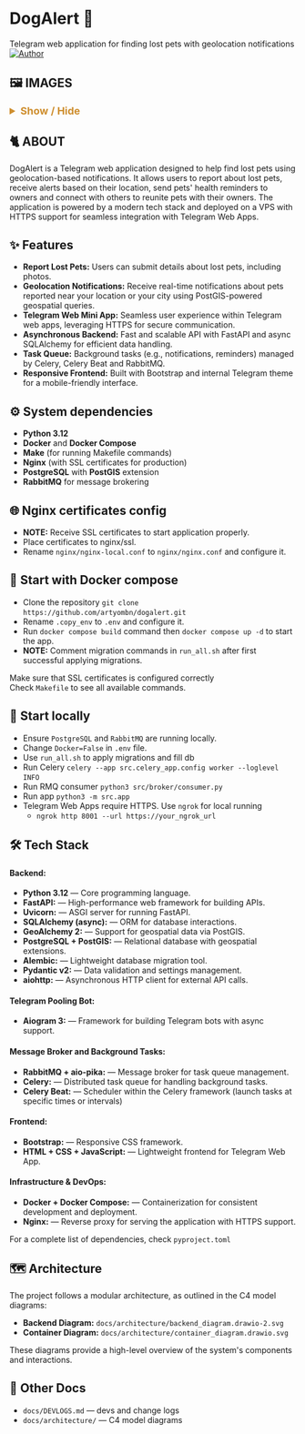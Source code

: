 # DogAlert 🐶
Telegram web application for finding lost pets with geolocation notifications  
[![Author](https://img.shields.io/badge/Author-@artyombn-blue)](https://t.me/artyombn)

## 🖼️ IMAGES
<details>
<summary style="font-weight: bold; font-size: 18px; color: #ce8e2e;">Show / Hide</summary>

<div style="display: flex; flex-wrap: wrap; gap: 10px;">
<img src="docs/images/photo_1.jpeg" width="180" height="300">
<img src="docs/images/photo_2.jpeg" width="180" height="300">
<img src="docs/images/photo_3.jpeg" width="180" height="300">
<img src="docs/images/photo_4.jpeg" width="180" height="300">
<img src="docs/images/photo_5.jpeg" width="180" height="300">
<img src="docs/images/photo_6.jpeg" width="180" height="300">
<img src="docs/images/photo_7.jpeg" width="180" height="300">
<img src="docs/images/photo_8.jpeg" width="180" height="300">
<img src="docs/images/photo_9.jpeg" width="180" height="300">
</div>

</details>

## 🐈 ABOUT
DogAlert is a Telegram web application designed to help find lost pets using geolocation-based notifications. It allows users to report about lost pets, receive alerts based on their location, send pets' health reminders to owners and connect with others to reunite pets with their owners. The application is powered by a modern tech stack and deployed on a VPS with HTTPS support for seamless integration with Telegram Web Apps.

## ✨ Features
* **Report Lost Pets:** Users can submit details about lost pets, including photos.
* **Geolocation Notifications:** Receive real-time notifications about pets reported near your location or your city using PostGIS-powered geospatial queries.
* **Telegram Web Mini App:** Seamless user experience within Telegram web apps, leveraging HTTPS for secure communication.
* **Asynchronous Backend:** Fast and scalable API with FastAPI and async SQLAlchemy for efficient data handling.
* **Task Queue:** Background tasks (e.g., notifications, reminders) managed by Celery, Celery Beat and RabbitMQ.
* **Responsive Frontend:** Built with Bootstrap and internal Telegram theme for a mobile-friendly interface.

## ⚙️ System dependencies
- **Python 3.12**
- **Docker** and **Docker Compose**
- **Make** (for running Makefile commands)
- **Nginx** (with SSL certificates for production)
- **PostgreSQL** with **PostGIS** extension
- **RabbitMQ** for message brokering

## 🌐 Nginx certificates config
- **NOTE:** Receive SSL certificates to start application properly. 
- Place certificates to nginx/ssl.
- Rename `nginx/nginx-local.conf` to `nginx/nginx.conf` and configure it.

## 🐳 Start with Docker compose
- Clone the repository ```git clone https://github.com/artyombn/dogalert.git```  
- Rename `.copy_env` to `.env` and configure it.
- Run `docker compose build` command then `docker compose up -d` to start the app.
- **NOTE:** Comment migration commands in `run_all.sh` after first successful applying migrations.

Make sure that SSL certificates is configured correctly  
Check `Makefile` to see all available commands.  

## 🚀 Start locally
* Ensure `PostgreSQL` and `RabbitMQ` are running locally.
* Change `Docker=False` in `.env` file.
* Use `run_all.sh` to apply migrations and fill db
* Run Celery ```celery --app src.celery_app.config worker --loglevel INFO```
* Run RMQ consumer ```python3 src/broker/consumer.py```
* Run app ```python3 -m src.app```
* Telegram Web Apps require HTTPS. Use `ngrok` for local running
  * ```ngrok http 8001 --url https://your_ngrok_url```


## 🛠️ Tech Stack
#### Backend:
* **Python 3.12** — Core programming language.
* **FastAPI:** — High-performance web framework for building APIs.
* **Uvicorn:** — ASGI server for running FastAPI.
* **SQLAlchemy (async):** — ORM for database interactions.
* **GeoAlchemy 2:** — Support for geospatial data via PostGIS.
* **PostgreSQL + PostGIS:** — Relational database with geospatial extensions.
* **Alembic:** — Lightweight database migration tool.
* **Pydantic v2:** — Data validation and settings management.
* **aiohttp:** — Asynchronous HTTP client for external API calls.

#### Telegram Pooling Bot:
* **Aiogram 3:** — Framework for building Telegram bots with async support.

#### Message Broker and Background Tasks:
* **RabbitMQ + aio-pika:** — Message broker for task queue management.
* **Celery:** — Distributed task queue for handling background tasks.
* **Celery Beat:** — Scheduler within the Celery framework (launch tasks at specific times or intervals)

#### Frontend:
* **Bootstrap:** — Responsive CSS framework.
* **HTML + CSS + JavaScript:** — Lightweight frontend for Telegram Web App.

#### Infrastructure & DevOps:
* **Docker + Docker Compose:** — Containerization for consistent development and deployment.
* **Nginx:** — Reverse proxy for serving the application with HTTPS support.

For a complete list of dependencies, check `pyproject.toml`

## 🗺️ Architecture
The project follows a modular architecture, as outlined in the C4 model diagrams:

* **Backend Diagram:** `docs/architecture/backend_diagram.drawio-2.svg`
* **Container Diagram:** `docs/architecture/container_diagram.drawio.svg`

These diagrams provide a high-level overview of the system's components and interactions.

## 📄 Other Docs
* `docs/DEVLOGS.md` — devs and change logs
* `docs/architecture/` — C4 model diagrams